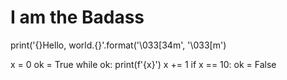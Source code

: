 # I am the Badass

print('{}Hello, world.{}'.format('\033[34m', '\033[m')

x = 0
ok = True
while ok:
    print(f'{x}')
    x += 1
    if x == 10:
        ok = False